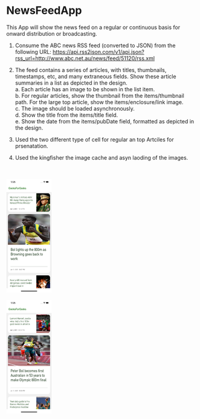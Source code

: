 # NewsFeedApp
This App will show the news feed  on a regular or continuous basis for onward distribution or broadcasting.<br> 
1. Consume the ABC news RSS feed (converted to JSON) from the following URL:
   https://api.rss2json.com/v1/api.json?rss_url=http://www.abc.net.au/news/feed/51120/rss.xml<br> 

2. The feed contains a series of articles, with titles, thumbnails, timestamps, etc, and many extraneous fields. Show these article summaries in a list as          depicted in the design.<br>
   a. Each article has an image to be shown in the list item.<br>
   b. For regular articles, show the thumbnail from the items/thumbnail path. For the large
      top article, show the items/enclosure/link image.<br>
   c. The image should be loaded asynchronously.<br>
   d. Show the title from the items/title field.<br>
   e. Show the date from the items/pubDate field, formatted as depicted in the design.<br>
3. Used the two different type of cell for regular an top Artciles for prsenatation.<br>
4. Used the kingfisher the image cache and asyn laoding of the images.<br>   
<br>
<br>
<a href="https://github.com/mksmanish/NewsFeedApp/blob/main/screens/Simulator%20Screen%20Shot%20-%20iPhone%2012%20Pro%20Max%20-%202021-08-01%20at%2022.25.32.png"><img src="https://github.com/mksmanish/NewsFeedApp/blob/main/screens/Simulator%20Screen%20Shot%20-%20iPhone%2012%20Pro%20Max%20-%202021-08-01%20at%2022.25.32.png" width="120" height="300"/></a>
<br>
<tr>
<br>
<a href="https://github.com/mksmanish/NewsFeedApp/blob/main/screens/Simulator%20Screen%20Shot%20-%20iPhone%2012%20Pro%20Max%20-%202021-08-01%20at%2022.25.43.png"><img src="https://github.com/mksmanish/NewsFeedApp/blob/main/screens/Simulator%20Screen%20Shot%20-%20iPhone%2012%20Pro%20Max%20-%202021-08-01%20at%2022.25.43.png" width="120" height="300"/></a>
<br>
<br> 
   

